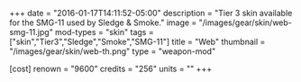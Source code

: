 +++
date = "2016-01-17T14:11:52-05:00"
description = "Tier 3 skin available for the SMG-11 used by Sledge & Smoke."
image = "/images/gear/skin/web-smg-11.jpg"
mod-types = "skin"
tags = ["skin","Tier3","Sledge","Smoke","SMG-11"]
title = "Web"
thumbnail = "/images/gear/skin/web-th.png"
type = "weapon-mod"

[cost]
  renown = "9600"
  credits = "256"
  units = ""
+++
